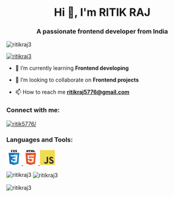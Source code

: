 <h1 align="center">Hi 👋, I'm RITIK RAJ</h1>
<h3 align="center">A passionate frontend developer from India</h3>

<p align="left"> <img src="https://komarev.com/ghpvc/?username=ritikraj3&label=Profile%20views&color=0e75b6&style=flat" alt="ritikraj3" /> </p>

<p align="left"> <a href="https://github.com/ryo-ma/github-profile-trophy"><img src="https://github-profile-trophy.vercel.app/?username=ritikraj3" alt="ritikraj3" /></a> </p>

- 🌱 I’m currently learning **Frontend developing**

- 👯 I’m looking to collaborate on **Frontend projects**

- 📫 How to reach me **ritikraj5776@gmail.com**

<h3 align="left">Connect with me:</h3>
<p align="left">
<a href="https://linkedin.com/in/ritik5776/" target="blank"><img align="center" src="https://raw.githubusercontent.com/rahuldkjain/github-profile-readme-generator/master/src/images/icons/Social/linked-in-alt.svg" alt="ritik5776/" height="30" width="40" /></a>
</p>

<h3 align="left">Languages and Tools:</h3>
<p align="left"> <a href="https://www.w3schools.com/css/" target="_blank" rel="noreferrer"> <img src="https://raw.githubusercontent.com/devicons/devicon/master/icons/css3/css3-original-wordmark.svg" alt="css3" width="40" height="40"/> </a> <a href="https://www.w3.org/html/" target="_blank" rel="noreferrer"> <img src="https://raw.githubusercontent.com/devicons/devicon/master/icons/html5/html5-original-wordmark.svg" alt="html5" width="40" height="40"/> </a> <a href="https://developer.mozilla.org/en-US/docs/Web/JavaScript" target="_blank" rel="noreferrer"> <img src="https://raw.githubusercontent.com/devicons/devicon/master/icons/javascript/javascript-original.svg" alt="javascript" width="40" height="40"/> </a> </p>

<p><img align="left" src="https://github-readme-stats.vercel.app/api/top-langs?username=ritikraj3&show_icons=true&locale=en&layout=compact" alt="ritikraj3" /></p>

<p>&nbsp;<img align="center" src="https://github-readme-stats.vercel.app/api?username=ritikraj3&show_icons=true&locale=en" alt="ritikraj3" /></p>

<p><img align="center" src="https://github-readme-streak-stats.herokuapp.com/?user=ritikraj3&" alt="ritikraj3" /></p>
